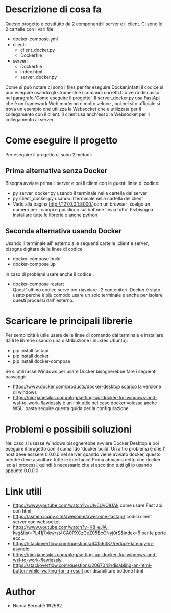 # Descrizione di cosa fa
Questo progetto è costituito da 2 componenti:il server e il client. Ci sono le 2 cartelle con i vari file: 
- docker-compose.yml
- client:
  -  client_docker.py
  -  Dockerfile
- server:
  -  Dockerfile
  -  index.html
  -  server_docker.py

 
Come si può notare ci sono i files per far eseguire Docker;infatti il codice si può eseguire usando gli strumenti e i comandi corretti.Ciò verrà discusso nel paragrafo 'Come eseguire il progetto'.
Il server_docker.py usa FastApi che è un framework Web moderno e molto veloce , poi nel sito ufficiale si trova un esempio che utilizza la Websocket che è utilizzata per il collegamento con il client. Il client usa anch'esso la Websocket per il collegamento al server.


# Come eseguire il progetto
Per eseguire il progetto ci sono 2 metodi:
## Prima alternativa senza Docker
Bisogna avviare prima il server e poi il client con le guenti linee di codice:
- py server_docker.py    usando il terminale nella cartella del server
- py client_docker.py    usando il terminale nella cartella del client
- Vado alla pagina http://127.0.0.1:8000/ con un browser ,scelgo un numero per i campi e poi clicco sul bottone 'invia tutto'
Ps:bisogna installare tutte le librerie e anche python
## Seconda alternativa usando Docker
Usando il terminale all' esterno alle seguenti cartelle ,client e server,  bisogna digitare delle linee di codice.
- docker-compose build
- docker-compose up

In caso di problemi usare anche il codice :
- docker-compose restart      
Quest' ultimo codice serve per riavviare i 2 contenitori.
Docker è stato usato perchè è più comodo usare un solo terminale e anche per isolare questi processi dall' esterno.

# Scaricare le principali librerie
Per semplicità è utile usare delle linee di comando dal terminale e installare da lì le librerie usando una distribuzione Linux(es Ubuntu):
- pip install fastapi   
- pip install docker
- pip install docker-compose

Se si utilizasse Windows per usare Docker bisognerebbe fare i seguenti passaggi:
- https://www.docker.com/products/docker-desktop    scarico la versione di windows
- https://nickjanetakis.com/blog/setting-up-docker-for-windows-and-wsl-to-work-flawlessly   è un link utile nel caso docker volesse anche WSL: basta seguire questa guida per la configurazione

# Problemi e possibili soluzioni
Nel caso si usasse Windows bisognerebbe avviare Docker Desktop e poi eseguire il progetto con il comando 'docker build'
Un altro problema è che l' host deve esssere 0.0.0.0 nel server quando viene avviato docker, questo perchè deve ascoltare tutte le interfacce.Prima abbiamo detto che docker isola i processi, quindi è necessario che si ascoltino tutti gli ip usando appunto 0.0.0.0

# Link utili
- https://www.youtube.com/watch?v=UIv6UyOIUAk     come usare Fast api con html
- https://asmen.icopy.site/awesome/awesome-fastapi/ codici client server con websocket
- https://www.youtube.com/watch?v=K8_eJlA-Iwg&list=PL41j7vkwrst4CA0PXCzCeZ05BcCNyj0rS&index=5   per le porte ecc...
- https://stackoverflow.com/questions/64156387/reduce-latency-in-asyncio
- https://nickjanetakis.com/blog/setting-up-docker-for-windows-and-wsl-to-work-flawlessly
- https://stackoverflow.com/questions/2067042/disabling-an-html-button-while-waiting-for-a-result  per disabilitare bottone html


# Author

- Nicola Bernabè 192582
